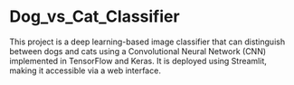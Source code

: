 # Dog_vs_Cat_Classifier
This project is a deep learning-based image classifier that can distinguish between dogs and cats using a Convolutional Neural Network (CNN) implemented in TensorFlow and Keras. It is deployed using Streamlit, making it accessible via a web interface.
